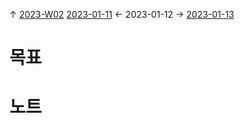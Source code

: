 
↑ [2023-W02](2023-W02.md)
[2023-01-11](2023-01-11.md) ← 2023-01-12 → [2023-01-13](2023-01-13.md)


# 목표



# 노트




